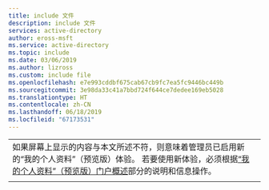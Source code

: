 ```yaml
---
title: include 文件
description: include 文件
services: active-directory
author: eross-msft
ms.service: active-directory
ms.topic: include
ms.date: 03/06/2019
ms.author: lizross
ms.custom: include file
ms.openlocfilehash: e7e993cddbf675cab67cb9fc7ea5fc9446bc449b
ms.sourcegitcommit: 3e98da33c41a7bbd724f644ce7dedee169eb5028
ms.translationtype: HT
ms.contentlocale: zh-CN
ms.lasthandoff: 06/18/2019
ms.locfileid: "67173531"
---
```

| |
|--|
|如果屏幕上显示的内容与本文所述不符，则意味着管理员已启用新的“我的个人资料”（预览版）体验。  若要使用新体验，必须根据[“我的个人资料”（预览版）门户概述](https://docs.microsoft.com/azure/active-directory/user-help/myprofile-portal-overview)部分的说明和信息操作。|
| |